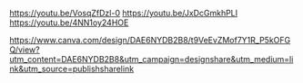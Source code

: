 https://youtu.be/VosqZfDzl-0
https://youtu.be/JxDcGmkhPLI
https://youtu.be/4NN1oy24HOE

https://www.canva.com/design/DAE6NYDB2B8/t9VeEvZMof7Y1R_P5kOFGQ/view?utm_content=DAE6NYDB2B8&utm_campaign=designshare&utm_medium=link&utm_source=publishsharelink

